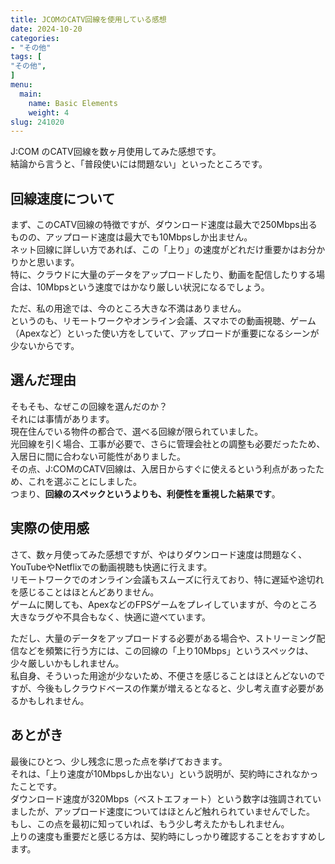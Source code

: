 ```yaml
---
title: JCOMのCATV回線を使用している感想
date: 2024-10-20
categories:
- "その他"
tags: [
"その他",
]
menu:
  main:
    name: Basic Elements
    weight: 4
slug: 241020
---
```


J:COM のCATV回線を数ヶ月使用してみた感想です。  
結論から言うと、「普段使いには問題ない」といったところです。

## 回線速度について
まず、このCATV回線の特徴ですが、ダウンロード速度は最大で250Mbps出るものの、アップロード速度は最大でも10Mbpsしか出ません。  
ネット回線に詳しい方であれば、この「上り」の速度がどれだけ重要かはお分かりかと思います。  
特に、クラウドに大量のデータをアップロードしたり、動画を配信したりする場合は、10Mbpsという速度ではかなり厳しい状況になるでしょう。

ただ、私の用途では、今のところ大きな不満はありません。  
というのも、リモートワークやオンライン会議、スマホでの動画視聴、ゲーム（Apexなど）といった使い方をしていて、アップロードが重要になるシーンが少ないからです。

## 選んだ理由
そもそも、なぜこの回線を選んだのか？   
それには事情があります。  
現在住んでいる物件の都合で、選べる回線が限られていました。  
光回線を引く場合、工事が必要で、さらに管理会社との調整も必要だったため、入居日に間に合わない可能性がありました。  
その点、J:COMのCATV回線は、入居日からすぐに使えるという利点があったため、これを選ぶことにしました。  
つまり、**回線のスペックというよりも、利便性を重視した結果です**。

## 実際の使用感
さて、数ヶ月使ってみた感想ですが、やはりダウンロード速度は問題なく、YouTubeやNetflixでの動画視聴も快適に行えます。  
リモートワークでのオンライン会議もスムーズに行えており、特に遅延や途切れを感じることはほとんどありません。  
ゲームに関しても、ApexなどのFPSゲームをプレイしていますが、今のところ大きなラグや不具合もなく、快適に遊べています。  

ただし、大量のデータをアップロードする必要がある場合や、ストリーミング配信などを頻繁に行う方には、この回線の「上り10Mbps」というスペックは、少々厳しいかもしれません。  
私自身、そういった用途が少ないため、不便さを感じることはほとんどないのですが、今後もしクラウドベースの作業が増えるとなると、少し考え直す必要があるかもしれません。

## あとがき
最後にひとつ、少し残念に思った点を挙げておきます。  
それは、「上り速度が10Mbpsしか出ない」という説明が、契約時にされなかったことです。  
ダウンロード速度が320Mbps（ベストエフォート）という数字は強調されていましたが、アップロード速度についてはほとんど触れられていませんでした。  
もし、この点を最初に知っていれば、もう少し考えたかもしれません。  
上りの速度も重要だと感じる方は、契約時にしっかり確認することをおすすめします。

